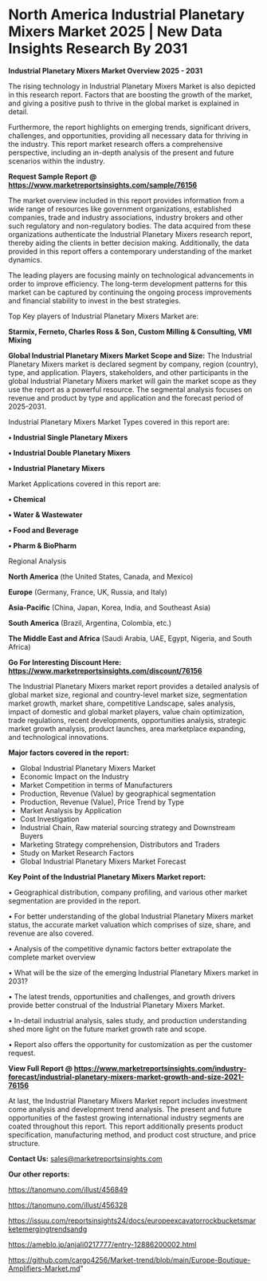 # North America Industrial Planetary Mixers Market 2025 | New Data Insights Research By 2031

<Strong> Industrial Planetary Mixers Market Overview 2025 - 2031</strong>

The rising technology in Industrial Planetary Mixers Market is also depicted in this research report. Factors that are boosting the growth of the market, and giving a positive push to thrive in the global market is explained in detail.

Furthermore, the report highlights on emerging trends, significant drivers, challenges, and opportunities, providing all necessary data for thriving in the industry. This report market research offers a comprehensive perspective, including an in-depth analysis of the present and future scenarios within the industry.

<strong>Request Sample Report @ <a href=https://www.marketreportsinsights.com/sample/76156>https://www.marketreportsinsights.com/sample/76156</a></strong>

The market overview included in this report provides information from a wide range of resources like government organizations, established companies, trade and industry associations, industry brokers and other such regulatory and non-regulatory bodies. The data acquired from these organizations authenticate the Industrial Planetary Mixers research report, thereby aiding the clients in better decision making. Additionally, the data provided in this report offers a contemporary understanding of the market dynamics.

The leading players are focusing mainly on technological advancements in order to improve efficiency. The long-term development patterns for this market can be captured by continuing the ongoing process improvements and financial stability to invest in the best strategies.

Top Key players of Industrial Planetary Mixers Market are:

<strong>Starmix, Ferneto, Charles Ross & Son, Custom Milling & Consulting, VMI Mixing</strong>

<strong><b>Global Industrial Planetary Mixers Market Scope and Size:</b></strong>
The Industrial Planetary Mixers market is declared segment by company, region (country), type, and application. Players, stakeholders, and other participants in the global Industrial Planetary Mixers market will gain the market scope as they use the report as a powerful resource. The segmental analysis focuses on revenue and product by type and application and the forecast period of 2025-2031.

Industrial Planetary Mixers Market Types covered in this report are:

<strong>• Industrial Single Planetary Mixers

• Industrial Double Planetary Mixers

• Industrial Planetary Mixers</strong>

Market Applications covered in this report are:

<strong>• Chemical

• Water & Wastewater

• Food and Beverage

• Pharm & BioPharm</strong> 

Regional Analysis

<strong>North America</strong> (the United States, Canada, and Mexico)

<strong>Europe</strong> (Germany, France, UK, Russia, and Italy)

<strong>Asia-Pacific</strong> (China, Japan, Korea, India, and Southeast Asia)

<strong>South America</strong> (Brazil, Argentina, Colombia, etc.)

<strong>The Middle East and Africa</strong> (Saudi Arabia, UAE, Egypt, Nigeria, and South Africa)

<strong>Go For Interesting Discount Here: <a href=https://www.marketreportsinsights.com/discount/76156>https://www.marketreportsinsights.com/discount/76156</a></strong>

The Industrial Planetary Mixers market report provides a detailed analysis of global market size, regional and country-level market size, segmentation market growth, market share, competitive Landscape, sales analysis, impact of domestic and global market players, value chain optimization, trade regulations, recent developments, opportunities analysis, strategic market growth analysis, product launches, area marketplace expanding, and technological innovations.

<strong><b>Major factors covered in the report:</b></strong>
<ul>
  <li>Global Industrial Planetary Mixers Market </li>
  <li>Economic Impact on the Industry</li>
  <li>Market Competition in terms of Manufacturers</li>
  <li>Production, Revenue (Value) by geographical segmentation</li>
  <li>Production, Revenue (Value), Price Trend by Type</li>
  <li>Market Analysis by Application</li>
  <li>Cost Investigation</li>
  <li>Industrial Chain, Raw material sourcing strategy and Downstream Buyers</li>
  <li>Marketing Strategy comprehension, Distributors and Traders</li>
  <li>Study on Market Research Factors</li>
  <li>Global Industrial Planetary Mixers Market Forecast</li>
</ul>

<strong><b>Key Point of the Industrial Planetary Mixers Market report:</b></strong>

• Geographical distribution, company profiling, and various other market segmentation are provided in the report.

• For better understanding of the global Industrial Planetary Mixers market status, the accurate market valuation which comprises of size, share, and revenue are also covered.

• Analysis of the competitive dynamic factors better extrapolate the complete market overview

• What will be the size of the emerging Industrial Planetary Mixers market in 2031?

• The latest trends, opportunities and challenges, and growth drivers provide better construal of the Industrial Planetary Mixers Market.

• In-detail industrial analysis, sales study, and production understanding shed more light on the future market growth rate and scope.

• Report also offers the opportunity for customization as per the customer request.

<strong><b>View Full Report @ <a href=https://www.marketreportsinsights.com/industry-forecast/industrial-planetary-mixers-market-growth-and-size-2021-76156>https://www.marketreportsinsights.com/industry-forecast/industrial-planetary-mixers-market-growth-and-size-2021-76156</a></b></strong>


At last, the Industrial Planetary Mixers Market report includes investment come analysis and development trend analysis. The present and future opportunities of the fastest growing international industry segments are coated throughout this report. This report additionally presents product specification, manufacturing method, and product cost structure, and price structure.

<strong>Contact Us:</strong>
sales@marketreportsinsights.com

<strong>Our other reports:</strong>

<a href=https://tanomuno.com/illust/456849>https://tanomuno.com/illust/456849</a>

<a href=https://tanomuno.com/illust/456328>https://tanomuno.com/illust/456328</a>

<a href=https://issuu.com/reportsinsights24/docs/europeexcavatorrockbucketsmarketemergingtrendsandg>https://issuu.com/reportsinsights24/docs/europeexcavatorrockbucketsmarketemergingtrendsandg</a>

<a href=https://ameblo.jp/anjali0217777/entry-12886200002.html>https://ameblo.jp/anjali0217777/entry-12886200002.html</a>

<a href=https://github.com/cargo4256/Market-trend/blob/main/Europe-Boutique-Amplifiers-Market.md>https://github.com/cargo4256/Market-trend/blob/main/Europe-Boutique-Amplifiers-Market.md</a>"
